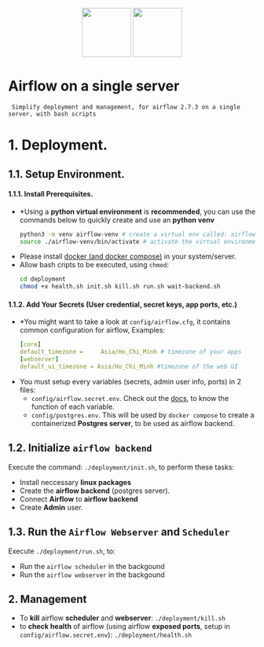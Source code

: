 <p style="text-align: center">
<img width="100" src="https://airflow.apache.org/docs/apache-airflow/1.10.11/_images/pin_large.png">
<img width="100" src="https://raw.githubusercontent.com/odb/official-bash-logo/master/assets/Logos/Icons/PNG/512x512.png">
</p>

# Airflow on a single server
     Simplify deployment and management, for airflow 2.7.3 on a single server, with bash scripts
# 1. Deployment.
## 1.1. Setup Environment.
#### 1.1.1. Install Prerequisites.
- *Using a **python virtual environment** is **recommended**, you can use the commands below to quickly create and use an **python venv**
     ```bash
     python3 -m venv airflow-venv # create a virtual env called: airflow-venv
     source ./airflow-venv/bin/activate # activate the virtual environment.
     ```
- Please install [docker (and docker compose)][1] in your system/server.
- Allow bash cripts to be executed, using `chmod`:
     ```bash
     cd deployment
     chmod +x health.sh init.sh kill.sh run.sh wait-backend.sh
     ```
#### 1.1.2. Add Your Secrets (User credential, secret keys, app ports, etc.)
- *You might want to take a look at `config/airflow.cfg`, it contains common configuration for airflow, Examples:
     ```yaml
     [core]
     default_timezone = 	Asia/Ho_Chi_Minh # timezone of your apps
     [webserver]
     default_ui_timezone = Asia/Ho_Chi_Minh #timezone of the web UI
     ```
- You must setup every variables (secrets, admin user info, ports) in 2 files:
     - `config/airflow.secret.env`. Check out the [docs][2], to know the function of each variable.
     - `config/postgres.env`. This will be used by `docker compose` to create a containerized **Postgres server**, to be used as airflow backend.

## 1.2. Initialize `airflow backend`
Execute the command: `./deployment/init.sh`, to perform these tasks:
- Install neccessary **linux packages**
- Create the **airflow backend** (postgres server).
- Connect **Airflow** to **airflow backend**
- Create **Admin** user.

## 1.3. Run the `Airflow Webserver` and `Scheduler`
Execute `./deployment/run.sh`, to:
- Run the `airflow scheduler` in the backgound
- Run the `airflow webserver` in the backgound

## 2. Management
- To **kill** airflow **scheduler** and **webserver**: `./deployment/kill.sh`
- to **check health** of airflow (using airflow **exposed ports**, setup in `config/airflow.secret.env`): `./deployment/health.sh`


[1]:https://docs.docker.com/engine/install/
[2]:https://airflow.apache.org/docs/apache-airflow/stable/configurations-ref.html